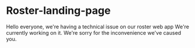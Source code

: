 # Roster-landing-page
 Hello everyone, we're having a technical issue on our roster web app We're currently working on it.
 We're sorry for the inconvenience we've caused you.

